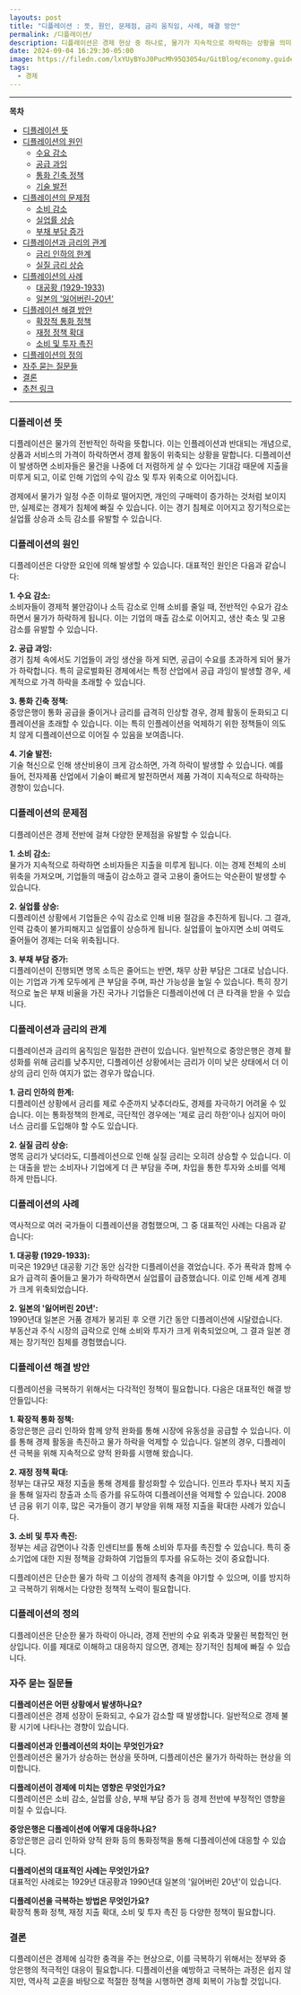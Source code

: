 ```yaml
---
layouts: post
title: "디플레이션 : 뜻, 원인, 문제점, 금리 움직임, 사례, 해결 방안"
permalink: /디플레이션/
description: 디플레이션은 경제 현상 중 하나로, 물가가 지속적으로 하락하는 상황을 의미합니다. 일반적으로 경제 성장이 둔화되거나 수요가 감소할 때 나타나며, 소비자와 기업 모두에게 부정적인 영향을 미칠 수 있습니다. 디플레이션은 단순히 물가 하락으로 끝나는 것이 아니라, 전체 경제 시스템을 악화시킬 수 있는 잠재적 위험 요소입니다. 이 글에서는 디플레이션의 정의, 원인, 문제점, 금리와의 상관관계, 역사적 사례, 그리고 해결 방안을 심도 있게 다룹니다.
date: 2024-09-04 16:29:30-05:00
image: https://filedn.com/lxYUyBYoJ0PucMh95Q3054u/GitBlog/economy.guide/Deflation.webp
tags:
  - 경제
---
```



---

**목차**

- [디플레이션 뜻](#디플레이션-뜻)
- [디플레이션의 원인](#디플레이션의-원인)
  - [수요 감소](#수요-감소)
  - [공급 과잉](#공급-과잉)
  - [통화 긴축 정책](#통화-긴축-정책)
  - [기술 발전](#기술-발전)
- [디플레이션의 문제점](#디플레이션의-문제점)
  - [소비 감소](#소비-감소)
  - [실업률 상승](#실업률-상승)
  - [부채 부담 증가](#부채-부담-증가)
- [디플레이션과 금리의 관계](#디플레이션과-금리의-관계)
  - [금리 인하의 한계](#금리-인하의-한계)
  - [실질 금리 상승](#실질-금리-상승)
- [디플레이션의 사례](#디플레이션의-사례)
  - [대공황 (1929-1933)](#대공황-1929-1933)
  - [일본의 '잃어버린-20년'](#일본의-잃어버린-20년)
- [디플레이션 해결 방안](#디플레이션-해결-방안)
  - [확장적 통화 정책](#확장적-통화-정책)
  - [재정 정책 확대](#재정-정책-확대)
  - [소비 및 투자 촉진](#소비-및-투자-촉진)
- [디플레이션의 정의](#디플레이션의-정의)
- [자주 묻는 질문들](#자주-묻는-질문들)
- [결론](#결론)
- [추천 링크](#추천-링크)


---


### **디플레이션 뜻**

디플레이션은 물가의 전반적인 하락을 뜻합니다. 이는 인플레이션과 반대되는 개념으로, 상품과 서비스의 가격이 하락하면서 경제 활동이 위축되는 상황을 말합니다. 디플레이션이 발생하면 소비자들은 물건을 나중에 더 저렴하게 살 수 있다는 기대감 때문에 지출을 미루게 되고, 이로 인해 기업의 수익 감소 및 투자 위축으로 이어집니다.

경제에서 물가가 일정 수준 이하로 떨어지면, 개인의 구매력이 증가하는 것처럼 보이지만, 실제로는 경제가 침체에 빠질 수 있습니다. 이는 경기 침체로 이어지고 장기적으로는 실업률 상승과 소득 감소를 유발할 수 있습니다.

### **디플레이션의 원인**

디플레이션은 다양한 요인에 의해 발생할 수 있습니다. 대표적인 원인은 다음과 같습니다:

**1. 수요 감소:**  
소비자들이 경제적 불안감이나 소득 감소로 인해 소비를 줄일 때, 전반적인 수요가 감소하면서 물가가 하락하게 됩니다. 이는 기업의 매출 감소로 이어지고, 생산 축소 및 고용 감소를 유발할 수 있습니다.

**2. 공급 과잉:**  
경기 침체 속에서도 기업들이 과잉 생산을 하게 되면, 공급이 수요를 초과하게 되어 물가가 하락합니다. 특히 글로벌화된 경제에서는 특정 산업에서 공급 과잉이 발생할 경우, 세계적으로 가격 하락을 초래할 수 있습니다.

**3. 통화 긴축 정책:**  
중앙은행이 통화 공급을 줄이거나 금리를 급격히 인상할 경우, 경제 활동이 둔화되고 디플레이션을 초래할 수 있습니다. 이는 특히 인플레이션을 억제하기 위한 정책들이 의도치 않게 디플레이션으로 이어질 수 있음을 보여줍니다.

**4. 기술 발전:**  
기술 혁신으로 인해 생산비용이 크게 감소하면, 가격 하락이 발생할 수 있습니다. 예를 들어, 전자제품 산업에서 기술이 빠르게 발전하면서 제품 가격이 지속적으로 하락하는 경향이 있습니다.

### **디플레이션의 문제점**

디플레이션은 경제 전반에 걸쳐 다양한 문제점을 유발할 수 있습니다.

**1. 소비 감소:**  
물가가 지속적으로 하락하면 소비자들은 지출을 미루게 됩니다. 이는 경제 전체의 소비 위축을 가져오며, 기업들의 매출이 감소하고 결국 고용이 줄어드는 악순환이 발생할 수 있습니다.

**2. 실업률 상승:**  
디플레이션 상황에서 기업들은 수익 감소로 인해 비용 절감을 추진하게 됩니다. 그 결과, 인력 감축이 불가피해지고 실업률이 상승하게 됩니다. 실업률이 높아지면 소비 여력도 줄어들어 경제는 더욱 위축됩니다.

**3. 부채 부담 증가:**  
디플레이션이 진행되면 명목 소득은 줄어드는 반면, 채무 상환 부담은 그대로 남습니다. 이는 기업과 가계 모두에게 큰 부담을 주며, 파산 가능성을 높일 수 있습니다. 특히 장기적으로 높은 부채 비율을 가진 국가나 기업들은 디플레이션에 더 큰 타격을 받을 수 있습니다.

### **디플레이션과 금리의 관계**

디플레이션과 금리의 움직임은 밀접한 관련이 있습니다. 일반적으로 중앙은행은 경제 활성화를 위해 금리를 낮추지만, 디플레이션 상황에서는 금리가 이미 낮은 상태에서 더 이상의 금리 인하 여지가 없는 경우가 많습니다.

**1. 금리 인하의 한계:**  
디플레이션 상황에서 금리를 제로 수준까지 낮추더라도, 경제를 자극하기 어려울 수 있습니다. 이는 통화정책의 한계로, 극단적인 경우에는 '제로 금리 하한'이나 심지어 마이너스 금리를 도입해야 할 수도 있습니다.

**2. 실질 금리 상승:**  
명목 금리가 낮더라도, 디플레이션으로 인해 실질 금리는 오히려 상승할 수 있습니다. 이는 대출을 받는 소비자나 기업에게 더 큰 부담을 주며, 차입을 통한 투자와 소비를 억제하게 만듭니다.

### **디플레이션의 사례**

역사적으로 여러 국가들이 디플레이션을 경험했으며, 그 중 대표적인 사례는 다음과 같습니다:

**1. 대공황 (1929-1933):**  
미국은 1929년 대공황 기간 동안 심각한 디플레이션을 겪었습니다. 주가 폭락과 함께 수요가 급격히 줄어들고 물가가 하락하면서 실업률이 급증했습니다. 이로 인해 세계 경제가 크게 위축되었습니다.

**2. 일본의 '잃어버린 20년':**  
1990년대 일본은 거품 경제가 붕괴된 후 오랜 기간 동안 디플레이션에 시달렸습니다. 부동산과 주식 시장의 급락으로 인해 소비와 투자가 크게 위축되었으며, 그 결과 일본 경제는 장기적인 침체를 경험했습니다.

### **디플레이션 해결 방안**

디플레이션을 극복하기 위해서는 다각적인 정책이 필요합니다. 다음은 대표적인 해결 방안들입니다:

**1. 확장적 통화 정책:**  
중앙은행은 금리 인하와 함께 양적 완화를 통해 시장에 유동성을 공급할 수 있습니다. 이를 통해 경제 활동을 촉진하고 물가 하락을 억제할 수 있습니다. 일본의 경우, 디플레이션 극복을 위해 지속적으로 양적 완화를 시행해 왔습니다.

**2. 재정 정책 확대:**  
정부는 대규모 재정 지출을 통해 경제를 활성화할 수 있습니다. 인프라 투자나 복지 지출을 통해 일자리 창출과 소득 증가를 유도하여 디플레이션을 억제할 수 있습니다. 2008년 금융 위기 이후, 많은 국가들이 경기 부양을 위해 재정 지출을 확대한 사례가 있습니다.

**3. 소비 및 투자 촉진:**  
정부는 세금 감면이나 각종 인센티브를 통해 소비와 투자를 촉진할 수 있습니다. 특히 중소기업에 대한 지원 정책을 강화하여 기업들의 투자를 유도하는 것이 중요합니다.

디플레이션은 단순한 물가 하락 그 이상의 경제적 충격을 야기할 수 있으며, 이를 방지하고 극복하기 위해서는 다양한 정책적 노력이 필요합니다.

### **디플레이션의 정의**

디플레이션은 단순한 물가 하락이 아니라, 경제 전반의 수요 위축과 맞물린 복합적인 현상입니다. 이를 제대로 이해하고 대응하지 않으면, 경제는 장기적인 침체에 빠질 수 있습니다.

### **자주 묻는 질문들**

**디플레이션은 어떤 상황에서 발생하나요?**  
디플레이션은 경제 성장이 둔화되고, 수요가 감소할 때 발생합니다. 일반적으로 경제 불황 시기에 나타나는 경향이 있습니다.

**디플레이션과 인플레이션의 차이는 무엇인가요?**  
인플레이션은 물가가 상승하는 현상을 뜻하며, 디플레이션은 물가가 하락하는 현상을 의미합니다.

**디플레이션이 경제에 미치는 영향은 무엇인가요?**  
디플레이션은 소비 감소, 실업률 상승, 부채 부담 증가 등 경제 전반에 부정적인 영향을 미칠 수 있습니다.

**중앙은행은 디플레이션에 어떻게 대응하나요?**  
중앙은행은 금리 인하와 양적 완화 등의 통화정책을 통해 디플레이션에 대응할 수 있습니다.

**디플레이션의 대표적인 사례는 무엇인가요?**  
대표적인 사례로는 1929년 대공황과 1990년대 일본의 '잃어버린 20년'이 있습니다.

**디플레이션을 극복하는 방법은 무엇인가요?**  
확장적 통화 정책, 재정 지출 확대, 소비 및 투자 촉진 등 다양한 정책이 필요합니다.

### **결론**

디플레이션은 경제에 심각한 충격을 주는 현상으로, 이를 극복하기 위해서는 정부와 중앙은행의 적극적인 대응이 필요합니다. 디플레이션을 예방하고 극복하는 과정은 쉽지 않지만, 역사적 교훈을 바탕으로 적절한 정책을 시행하면 경제 회복이 가능할 것입니다.